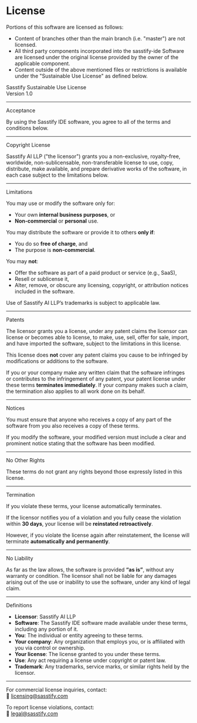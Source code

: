 # License

Portions of this software are licensed as follows:

- Content of branches other than the main branch (i.e. "master") are not licensed.
- All third party components incorporated into the sasstify-ide Software are licensed under the original license
  provided by the owner of the applicable component.
- Content outside of the above mentioned files or restrictions is available under the "Sustainable Use
  License" as defined below.

Sasstify Sustainable Use License  
Version 1.0  

---

Acceptance

By using the Sasstify IDE software, you agree to all of the terms and conditions below.

---

Copyright License

Sasstify AI LLP ("the licensor") grants you a non-exclusive, royalty-free, worldwide, non-sublicensable, non-transferable license to use, copy, distribute, make available, and prepare derivative works of the software, in each case subject to the limitations below.

---

Limitations

You may use or modify the software only for:

- Your own **internal business purposes**, or  
- **Non-commercial** or **personal** use.

You may distribute the software or provide it to others **only if**:

- You do so **free of charge**, and  
- The purpose is **non-commercial**.

You may **not**:

- Offer the software as part of a paid product or service (e.g., SaaS),
- Resell or sublicense it,
- Alter, remove, or obscure any licensing, copyright, or attribution notices included in the software.

Use of Sasstify AI LLP’s trademarks is subject to applicable law.

---

Patents

The licensor grants you a license, under any patent claims the licensor can license or becomes able to license, to make, use, sell, offer for sale, import, and have imported the software, subject to the limitations in this license.

This license does **not** cover any patent claims you cause to be infringed by modifications or additions to the software.

If you or your company make any written claim that the software infringes or contributes to the infringement of any patent, your patent license under these terms **terminates immediately**. If your company makes such a claim, the termination also applies to all work done on its behalf.

---

Notices

You must ensure that anyone who receives a copy of any part of the software from you also receives a copy of these terms.

If you modify the software, your modified version must include a clear and prominent notice stating that the software has been modified.

---

No Other Rights

These terms do not grant any rights beyond those expressly listed in this license.

---

Termination

If you violate these terms, your license automatically terminates.

If the licensor notifies you of a violation and you fully cease the violation within **30 days**, your license will be **reinstated retroactively**.

However, if you violate the license again after reinstatement, the license will terminate **automatically and permanently**.

---

No Liability

As far as the law allows, the software is provided **“as is”**, without any warranty or condition. The licensor shall not be liable for any damages arising out of the use or inability to use the software, under any kind of legal claim.

---

Definitions

- **Licensor**: Sasstify AI LLP  
- **Software**: The Sasstify IDE software made available under these terms, including any portion of it.  
- **You**: The individual or entity agreeing to these terms.  
- **Your company**: Any organization that employs you, or is affiliated with you via control or ownership.  
- **Your license**: The license granted to you under these terms.  
- **Use**: Any act requiring a license under copyright or patent law.  
- **Trademark**: Any trademarks, service marks, or similar rights held by the licensor.

---

For commercial license inquiries, contact:  
📧 licensing@sasstify.com

To report license violations, contact:  
📧 legal@sasstify.com
